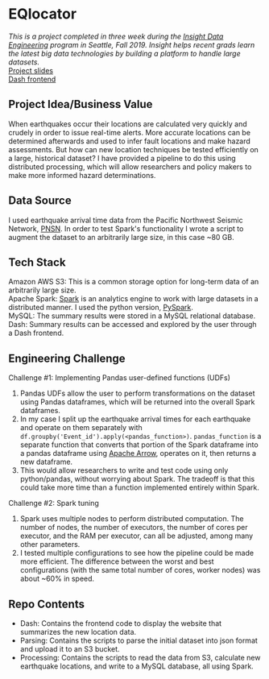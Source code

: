 # EQlocator

*This is a project completed in three week during the [Insight Data Engineering](https://www.insightdataengineering.com/) program in Seattle, Fall 2019. Insight helps recent grads learn the latest big data technologies by building a platform to handle large datasets.*  
[Project slides](https://docs.google.com/presentation/d/1hOo2tHgesBtCbYT8NyO3vpen3G8YBJjjNW8kUfW1218/edit#slide=id.g64690a08f3_0_5)  
[Dash frontend](http://34.217.131.117:8050)

## Project Idea/Business Value
When earthquakes occur their locations are calculated very quickly and crudely in order to issue real-time alerts. More accurate locations can be determined afterwards and used to infer fault locations and make hazard assessments. But how can new location techniques be tested efficiently on a large, historical dataset? I have provided a pipeline to do this using distributed processing, which will allow researchers and policy makers to make more informed hazard determinations.

## Data Source
I used earthquake arrival time data from the Pacific Northwest Seismic Network, [PNSN](https://pnsn.org/). In order to test Spark's functionality I wrote a script to augment the dataset to an arbitrarily large size, in this case ~80 GB.

## Tech Stack  
Amazon AWS S3: This is a common storage option for long-term data of an arbitrarily large size.  
Apache Spark: [Spark](https://spark.apache.org/) is an analytics engine to work with large datasets in a distributed manner. I used the python version, [PySpark](https://spark.apache.org/docs/0.9.0/python-programming-guide.html).  
MySQL: The summary results were stored in a MySQL relational database.  
Dash: Summary results can be accessed and explored by the user through a Dash frontend.

## Engineering Challenge  
Challenge #1: Implementing Pandas user-defined functions (UDFs)
1. Pandas UDFs allow the user to perform transformations on the dataset using Pandas dataframes, which will be returned into the overall Spark dataframes. 
2. In my case I split up the earthquake arrival times for each earthquake and operate on them separately with `df.groupby('Event_id').apply(<pandas_function>)`. `pandas_function` is a separate function that converts that portion of the Spark dataframe into a pandas dataframe using [Apache Arrow](https://arrow.apache.org/docs/python/), operates on it, then returns a new dataframe.
3. This would allow researchers to write and test code using only python/pandas, without worrying about Spark. The tradeoff is that this could take more time than a function implemented entirely within Spark.

Challenge #2: Spark tuning
1. Spark uses multiple nodes to perform distributed computation. The number of nodes, the number of executors, the number of cores per executor, and the RAM per executor, can all be adjusted, among many other parameters.
2. I tested multiple configurations to see how the pipeline could be made more efficient. The difference between the worst and best configurations (with the same total number of cores, worker nodes) was about ~60% in speed.

## Repo Contents
- Dash: Contains the frontend code to display the website that summarizes the new location data.
- Parsing: Contains the scripts to parse the initial dataset into json format and upload it to an S3 bucket.
- Processing: Contains the scripts to read the data from S3, calculate new earthquake locations, and write to a MySQL database, all using Spark.
